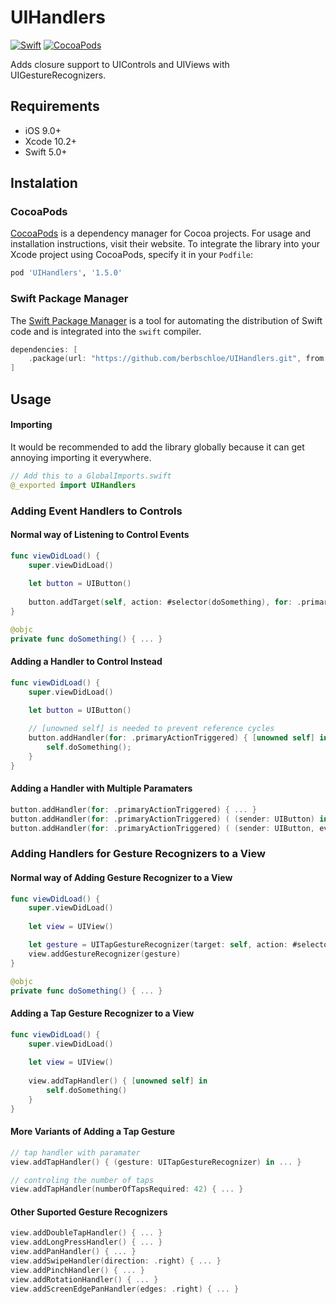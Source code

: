 # UIHandlers
[![Swift](https://img.shields.io/badge/swift-5.0-orange.svg)](https://developer.apple.com/swift/)
[![CocoaPods](https://img.shields.io/badge/pod-v1.5.0-blue.svg)](https://cocoapods.org/pods/UIHandlers)

Adds closure support to UIControls and UIViews with UIGestureRecognizers.

## Requirements

- iOS 9.0+
- Xcode 10.2+
- Swift 5.0+

## Instalation

### CocoaPods

[CocoaPods](https://cocoapods.org) is a dependency manager for Cocoa projects. For usage and installation instructions, visit their website. To integrate the library into your Xcode project using CocoaPods, specify it in your `Podfile`:

```ruby
pod 'UIHandlers', '1.5.0'
```

### Swift Package Manager

The [Swift Package Manager](https://swift.org/package-manager/) is a tool for automating the distribution of Swift code and is integrated into the `swift` compiler.

```swift
dependencies: [
    .package(url: "https://github.com/berbschloe/UIHandlers.git", from: "1.5.0")
]
```

## Usage

#### Importing
It would be recommended to add the library globally because it can get annoying importing it everywhere.

```swift
// Add this to a GlobalImports.swift
@_exported import UIHandlers
```

### Adding Event Handlers to Controls

#### Normal way of Listening to Control Events

```swift
func viewDidLoad() {
    super.viewDidLoad()
    
    let button = UIButton()
    
    button.addTarget(self, action: #selector(doSomething), for: .primaryActionTriggered)
}

@objc
private func doSomething() { ... }
```

#### Adding a Handler to Control Instead

```swift
func viewDidLoad() {
    super.viewDidLoad()
    
    let button = UIButton()

    // [unowned self] is needed to prevent reference cycles
    button.addHandler(for: .primaryActionTriggered) { [unowned self] in
        self.doSomething();
    }
}
```

#### Adding a Handler with Multiple Paramaters

```swift
button.addHandler(for: .primaryActionTriggered) { ... }
button.addHandler(for: .primaryActionTriggered) ( (sender: UIButton) in ... }
button.addHandler(for: .primaryActionTriggered) ( (sender: UIButton, event: UIEvent) in ... }
```
### Adding Handlers for Gesture Recognizers to a View

#### Normal way of Adding Gesture Recognizer to a View

```swift
func viewDidLoad() {
    super.viewDidLoad()
    
    let view = UIView()

    let gesture = UITapGestureRecognizer(target: self, action: #selector(doSomething))
    view.addGestureRecognizer(gesture)
}

@objc
private func doSomething() { ... }
```

#### Adding a Tap Gesture Recognizer to a View

```swift
func viewDidLoad() {
    super.viewDidLoad()
    
    let view = UIView()
    
    view.addTapHandler() { [unowned self] in
        self.doSomething()
    }
}
```

#### More Variants of Adding a Tap Gesture

```swift
// tap handler with paramater
view.addTapHandler() { (gesture: UITapGestureRecognizer) in ... }

// controling the number of taps
view.addTapHandler(numberOfTapsRequired: 42) { ... }
```

#### Other Suported Gesture Recognizers

```swift
view.addDoubleTapHandler() { ... }
view.addLongPressHandler() { ... }
view.addPanHandler() { ... }
view.addSwipeHandler(direction: .right) { ... }
view.addPinchHandler() { ... }
view.addRotationHandler() { ... }
view.addScreenEdgePanHandler(edges: .right) { ... } 
```

